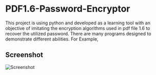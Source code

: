# PDF1.6-Password-Encryptor

This project is using python and developed as a learning tool with an objective of imitating the encryption algorithms used in pdf file 1.6 to recover the utilized password. There are many programs designed to demonstrate different abilities. For Example,  

## Screenshot

<picture>
 <img alt="Screenshot" src="https://raw.githubusercontent.com/ambientWave/PDF1.6-Password-Encryptor/main/Image.png">
</picture>

